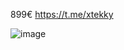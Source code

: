 899€ https://t.me/xtekky


![image](https://user-images.githubusercontent.com/98614666/187008194-a78a060f-6b09-4e1a-b7dd-da1d93111c13.png)
